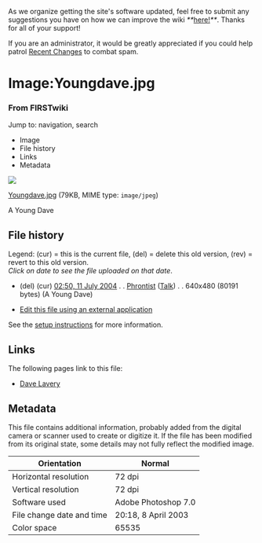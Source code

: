 As we organize getting the site's software updated, feel free to submit any
suggestions you have on how we can improve the wiki
_**_[here!](/index.php/User:Hallry/Suggestions "User:Hallry/Suggestions"
)_**_. Thanks for all of your support!

If you are an administrator, it would be greatly appreciated if you could help
patrol [Recent Changes](/index.php/Special:Recentchanges
"Special:Recentchanges" ) to combat spam.

# Image:Youngdave.jpg

### From FIRSTwiki

Jump to: navigation, search

  * Image
  * File history
  * Links
  * Metadata

![](/media/7/7a/Youngdave.jpg)

[Youngdave.jpg](/media/7/7a/Youngdave.jpg "Youngdave.jpg" ) (79KB, MIME type:
`image/jpeg`)

A Young Dave

## File history

Legend: (cur) = this is the current file, (del) = delete this old version,
(rev) = revert to this old version.  
_Click on date to see the file uploaded on that date_.

  * (del) (cur) [02:50, 11 July 2004](/media/7/7a/Youngdave.jpg "/media/7/7a/Youngdave.jpg" ) . . [Phrontist](/index.php/User:Phrontist "User:Phrontist" ) ([Talk](/index.php/User_talk:Phrontist "User talk:Phrontist" )) . . 640x480 (80191 bytes) (A Young Dave)
  

  * [Edit this file using an external application](/index.php?title=Image:Youngdave.jpg&action=edit&externaledit=true&mode=file "Image:Youngdave.jpg" )

See the [setup
instructions](http://meta.wikimedia.org/wiki/Help:External_editors
"http://meta.wikimedia.org/wiki/Help:External_editors" ) for more information.

## Links

The following pages link to this file:

  * [Dave Lavery](/index.php/Dave_Lavery "Dave Lavery" )

## Metadata

This file contains additional information, probably added from the digital
camera or scanner used to create or digitize it. If the file has been modified
from its original state, some details may not fully reflect the modified
image.

Orientation |  Normal  
---|---  
Horizontal resolution |  72 dpi  
Vertical resolution |  72 dpi  
Software used |  Adobe Photoshop 7.0  
File change date and time |  20:18, 8 April 2003  
Color space |  65535  
  
